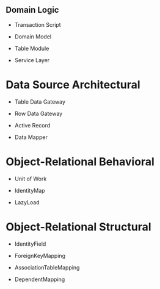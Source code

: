 ## Domain Logic

  

- Transaction Script

- Domain Model

- Table Module

  

- Service Layer

  

# Data Source Architectural

- Table Data Gateway

- Row Data Gateway

- Active Record

- Data Mapper

  

# Object-Relational Behavioral

- Unit of Work

- IdentityMap

- LazyLoad

  

# Object-Relational Structural

  

- IdentityField

- ForeignKeyMapping

- AssociationTableMapping

- DependentMapping
<!--stackedit_data:
eyJoaXN0b3J5IjpbMjAzMzY3MzA0N119
-->